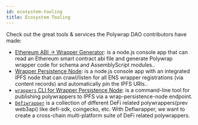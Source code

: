 ```yaml
---
id: ecosystem-tooling
title: Ecosystem Tooling
---
```


Check out the great tools & services the Polywrap DAO contributors have made:

* [Ethereum ABI -> Wrapper Generator](https://github.com/nerfZael/abi-to-wrap): is a node.js console app that can read an Ethereum smart contract abi file and generate Polywrap wrapper code for schema and AssemblyScript modules..
* [Wrapper Persistence Node](https://github.com/nerfZael/wrap-persistence-node): is a node.js console app with an integrated IPFS node that can crawl/listen for all ENS wrapper registrations (via content records) and automatically pin the IPFS URIs.. 
* [`wrappers` CLI for Wrapper Persistence Node](https://github.com/nerfZael/wrappers): is a command-line tool for publishing polywrappers to IPFS via a wrap-persistence-node endpoint.
* [`Defiwrapper`](https://github.com/defiwrapper/defiwrapper) is a collection of different DeFi related polywrappers(prev web3api) like defi-sdk, coingecko, etc. With Defiwrapper, we want to create a cross-chain multi-platform suite of DeFi related polywrappers.
